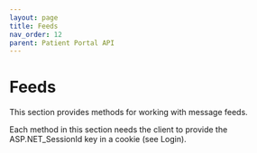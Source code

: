 ```yaml
---
layout: page
title: Feeds
nav_order: 12
parent: Patient Portal API
---
```


# Feeds
This section provides methods for working with message feeds.Each method in this section needs the client to provide the ASP.NET_SessionId key in a cookie (see Login).